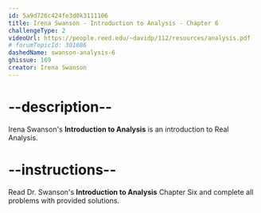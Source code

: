 ```yaml
---
id: 5a9d726c424fe3d0k3111106
title: Irena Swanson - Introduction to Analysis - Chapter 6
challengeType: 2
videoUrl: https://people.reed.edu/~davidp/112/resources/analysis.pdf
# forumTopicId: 301086
dashedName: swanson-analysis-6
ghissue: 169
creator: Irena Swanson
---
```


# --description--

Irena Swanson's __Introduction to Analysis__ is an introduction to Real Analysis.

# --instructions--

Read Dr. Swanson's __Introduction to Analysis__ Chapter Six and complete all problems with provided solutions.